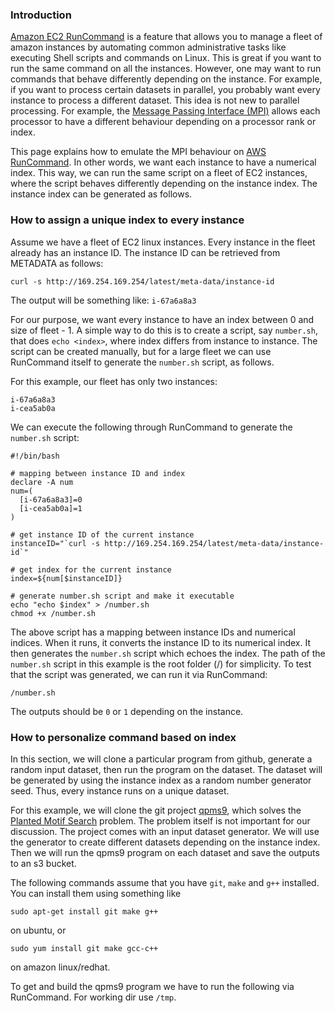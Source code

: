 ### Introduction

[Amazon EC2 RunCommand](https://aws.amazon.com/ec2/run-command/) is a feature that allows you to manage a fleet of amazon instances by automating common administrative tasks like executing Shell scripts and commands on Linux. This is great if you want to run the same command on all the instances. However, one may want to run commands that behave differently depending on the instance. For example, if you want to process certain datasets in parallel, you probably want every instance to process a different dataset. This idea is not new to parallel processing. For example, the [Message Passing Interface (MPI)](https://en.wikipedia.org/wiki/Message_Passing_Interface) allows each processor to have a different behaviour depending on a processor rank or index. 

This page explains how to emulate the MPI behaviour on [AWS RunCommand](https://aws.amazon.com/ec2/run-command/). In other words, we want each instance to have a numerical index. This way, we can run the same script on a fleet of EC2 instances, where the script behaves differently depending on the instance index. The instance index can be generated as follows.

### How to assign a unique index to every instance

Assume we have a fleet of EC2 linux instances. Every instance in the fleet already has an instance ID. The instance ID can be retrieved from METADATA as follows:

`
curl -s http://169.254.169.254/latest/meta-data/instance-id
`

The output will be something like: `i-67a6a8a3`

For our purpose, we want every instance to have an index between 0 and size of fleet - 1. A simple way to do this is to create a script, say `number.sh`, that does `echo <index>`, where index differs from instance to instance. The script can be created manually, but for a large fleet we can use RunCommand itself to generate the `number.sh` script, as follows. 

For this example, our fleet has only two instances:

```
i-67a6a8a3
i-cea5ab0a
```

We can execute the following through RunCommand to generate the `number.sh` script:

```
#!/bin/bash

# mapping between instance ID and index
declare -A num
num=(
  [i-67a6a8a3]=0
  [i-cea5ab0a]=1
)

# get instance ID of the current instance
instanceID="`curl -s http://169.254.169.254/latest/meta-data/instance-id`"

# get index for the current instance
index=${num[$instanceID]}

# generate number.sh script and make it executable
echo "echo $index" > /number.sh
chmod +x /number.sh
```

The above script has a mapping between instance IDs and numerical indices. When it runs, it converts the instance ID to its numerical index. It then generates the `number.sh` script which echoes the index. The path of the `number.sh` script in this example is the root folder (/) for simplicity. To test that the script was generated, we can run it via RunCommand:

`
/number.sh
`

The outputs should be `0` or `1` depending on the instance.

### How to personalize command based on index

In this section, we will clone a particular program from github, generate a random input dataset, then run the program on the dataset. The dataset will be generated by using the instance index as a random number generator seed. Thus, every instance runs on a unique dataset.

For this example, we will clone the git project [qpms9](https://github.com/mariusmni/qpms9), which solves the [Planted Motif Search](https://en.wikipedia.org/wiki/Planted_motif_search) problem. The problem itself is not important for our discussion. The project comes with an input dataset generator. We will use the generator to create different datasets depending on the instance index. Then we will run the qpms9 program on each dataset and save the outputs to an s3 bucket.

The following commands assume that you have `git`, `make` and `g++` installed. You can install them using something like 
``` 
sudo apt-get install git make g++
```
on ubuntu, or

```
sudo yum install git make gcc-c++
```

on amazon linux/redhat.


To get and build the qpms9 program we have to run the following via RunCommand. For working dir use `/tmp`.
